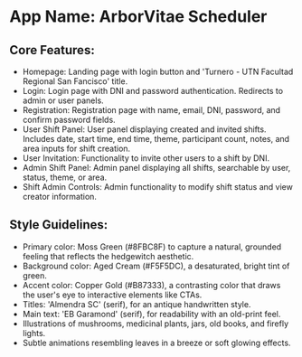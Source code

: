 # **App Name**: ArborVitae Scheduler

## Core Features:

- Homepage: Landing page with login button and 'Turnero - UTN Facultad Regional San Fancisco' title.
- Login: Login page with DNI and password authentication. Redirects to admin or user panels.
- Registration: Registration page with name, email, DNI, password, and confirm password fields.
- User Shift Panel: User panel displaying created and invited shifts. Includes date, start time, end time, theme, participant count, notes, and area inputs for shift creation.
- User Invitation: Functionality to invite other users to a shift by DNI.
- Admin Shift Panel: Admin panel displaying all shifts, searchable by user, status, theme, or area.
- Shift Admin Controls: Admin functionality to modify shift status and view creator information.

## Style Guidelines:

- Primary color: Moss Green (#8FBC8F) to capture a natural, grounded feeling that reflects the hedgewitch aesthetic.
- Background color: Aged Cream (#F5F5DC), a desaturated, bright tint of green.
- Accent color: Copper Gold (#B87333), a contrasting color that draws the user's eye to interactive elements like CTAs.
- Titles: 'Almendra SC' (serif), for an antique handwritten style.
- Main text: 'EB Garamond' (serif), for readability with an old-print feel.
- Illustrations of mushrooms, medicinal plants, jars, old books, and firefly lights.
- Subtle animations resembling leaves in a breeze or soft glowing effects.